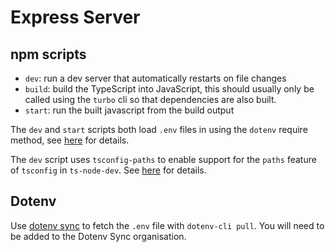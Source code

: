 # Express Server

## npm scripts

- `dev`: run a dev server that automatically restarts on file changes
- `build`: build the TypeScript into JavaScript, this should usually only be called using the `turbo` cli so that dependencies are also built.
- `start`: run the built javascript from the build output

The `dev` and `start` scripts both load `.env` files in using the `dotenv` require method, see [here](https://github.com/motdotla/dotenv#preload) for details.

The `dev` script uses `tsconfig-paths` to enable support for the `paths` feature of `tsconfig` in `ts-node-dev`. See [here](https://medium.com/@fmoessle/typescript-paths-with-ts-node-ts-node-dev-and-jest-671deacf6428) for details.

## Dotenv

Use [dotenv sync]() to fetch the `.env` file with `dotenv-cli pull`. You will need to be added to the Dotenv Sync organisation.
